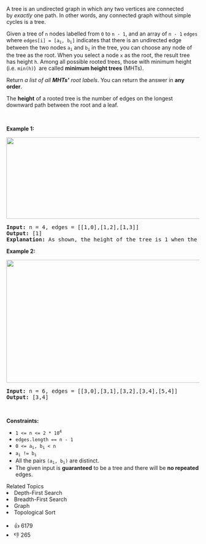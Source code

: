 <p>A tree is an undirected graph in which any two vertices are connected by&nbsp;<i>exactly</i>&nbsp;one path. In other words, any connected graph without simple cycles is a tree.</p>

<p>Given a tree of <code>n</code> nodes&nbsp;labelled from <code>0</code> to <code>n - 1</code>, and an array of&nbsp;<code>n - 1</code>&nbsp;<code>edges</code> where <code>edges[i] = [a<sub>i</sub>, b<sub>i</sub>]</code> indicates that there is an undirected edge between the two nodes&nbsp;<code>a<sub>i</sub></code> and&nbsp;<code>b<sub>i</sub></code> in the tree,&nbsp;you can choose any node of the tree as the root. When you select a node <code>x</code> as the root, the result tree has height <code>h</code>. Among all possible rooted trees, those with minimum height (i.e. <code>min(h)</code>)&nbsp; are called <strong>minimum height trees</strong> (MHTs).</p>

<p>Return <em>a list of all <strong>MHTs'</strong> root labels</em>.&nbsp;You can return the answer in <strong>any order</strong>.</p>

<p>The <strong>height</strong> of a rooted tree is the number of edges on the longest downward path between the root and a leaf.</p>

<p>&nbsp;</p> 
<p><strong class="example">Example 1:</strong></p> 
<img alt="" src="https://assets.leetcode.com/uploads/2020/09/01/e1.jpg" style="width: 800px; height: 213px;" /> 
<pre>
<strong>Input:</strong> n = 4, edges = [[1,0],[1,2],[1,3]]
<strong>Output:</strong> [1]
<strong>Explanation:</strong> As shown, the height of the tree is 1 when the root is the node with label 1 which is the only MHT.
</pre>

<p><strong class="example">Example 2:</strong></p> 
<img alt="" src="https://assets.leetcode.com/uploads/2020/09/01/e2.jpg" style="width: 800px; height: 321px;" /> 
<pre>
<strong>Input:</strong> n = 6, edges = [[3,0],[3,1],[3,2],[3,4],[5,4]]
<strong>Output:</strong> [3,4]
</pre>

<p>&nbsp;</p> 
<p><strong>Constraints:</strong></p>

<ul> 
 <li><code>1 &lt;= n &lt;= 2 * 10<sup>4</sup></code></li> 
 <li><code>edges.length == n - 1</code></li> 
 <li><code>0 &lt;= a<sub>i</sub>, b<sub>i</sub> &lt; n</code></li> 
 <li><code>a<sub>i</sub> != b<sub>i</sub></code></li> 
 <li>All the pairs <code>(a<sub>i</sub>, b<sub>i</sub>)</code> are distinct.</li> 
 <li>The given input is <strong>guaranteed</strong> to be a tree and there will be <strong>no repeated</strong> edges.</li> 
</ul>

<div><div>Related Topics</div><div><li>Depth-First Search</li><li>Breadth-First Search</li><li>Graph</li><li>Topological Sort</li></div></div><br><div><li>👍 6179</li><li>👎 265</li></div>